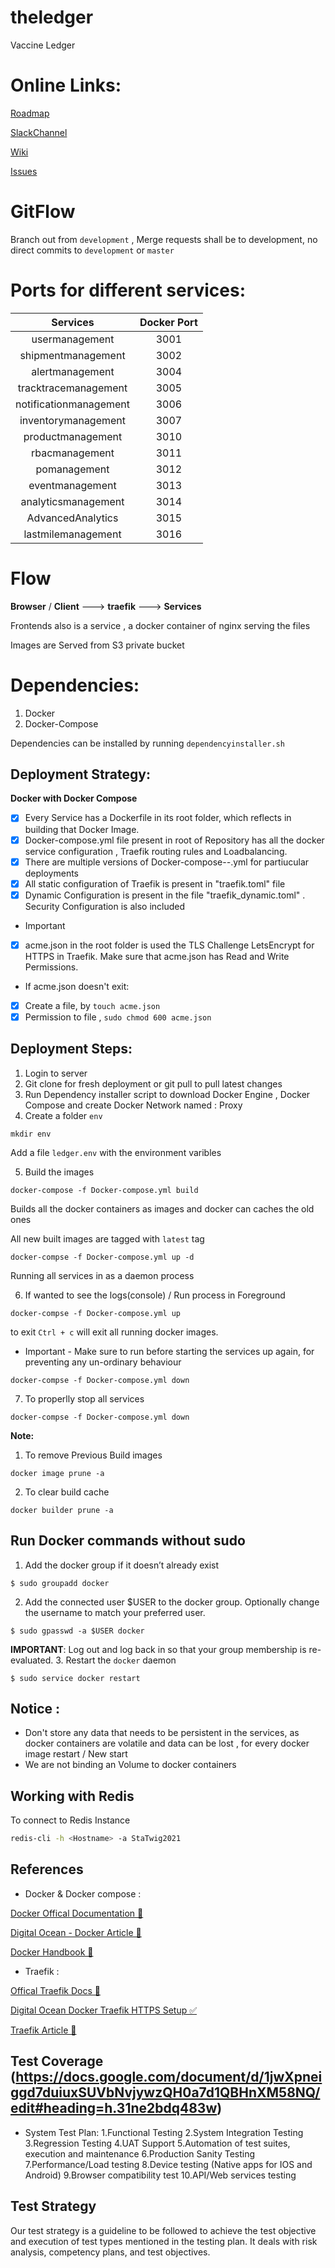 # theledger

Vaccine Ledger

# Online Links:

[Roadmap](https://trello.com/b/DCItcgrQ/statwig-product-roadmap)

[SlackChannel](https://join.slack.com/t/statwig/shared_invite/zt-tau73hhe-o~~ill48n~5EfUs7r8OkRA)

[Wiki](https://gitlab.com/statwig-public/theledger/-/wikis/home)

[Issues](https://gitlab.com/statwig-public/theledger/-/issues)

# GitFlow

Branch out from `development` , Merge requests shall be to development, no direct commits to `development` or `master`

# Ports for different services:

|        Services        | Docker Port |
| :--------------------: | :---------: |
|     usermanagement     |    3001     |
|   shipmentmanagement   |    3002     |
|    alertmanagement     |    3004     |
|  tracktracemanagement  |    3005     |
| notificationmanagement |    3006     |
|  inventorymanagement   |    3007     |
|   productmanagement    |    3010     |
|     rbacmanagement     |    3011     |
|      pomanagement      |    3012     |
|    eventmanagement     |    3013     |
|  analyticsmanagement   |    3014     |
|   AdvancedAnalytics    |    3015     |
|   lastmilemanagement   |    3016     |

# Flow

**Browser** / **Client** ---> **traefik** ---> **Services**

Frontends also is a service , a docker container of nginx serving the files

Images are Served from S3 private bucket

# Dependencies:

1. Docker
2. Docker-Compose

Dependencies can be installed by running `dependencyinstaller.sh`

## Deployment Strategy:

**Docker with Docker Compose**

- [x] Every Service has a Dockerfile in its root folder, which reflects in building that Docker Image.
- [x] Docker-compose.yml file present in root of Repository has all the docker service configuration , Traefik routing rules and Loadbalancing.
- [x] There are multiple versions of Docker-compose-_-_.yml for partiucular deployments
- [x] All static configuration of Traefik is present in "traefik.toml" file
- [x] Dynamic Configuration is present in the file "traefik_dynamic.toml" . Security Configuration is also included

* Important

- [x] acme.json in the root folder is used the TLS Challenge LetsEncrypt for HTTPS in Traefik. Make sure that acme.json has Read and Write Permissions.

- If acme.json doesn't exit:

- [x] Create a file, by `touch acme.json`
- [x] Permission to file , `sudo chmod 600 acme.json`

## Deployment Steps:

1. Login to server
2. Git clone for fresh deployment or git pull to pull latest changes
3. Run Dependency installer script to download Docker Engine , Docker Compose and create Docker Network named : Proxy
4. Create a folder `env`

```
mkdir env
```

Add a file `ledger.env` with the environment varibles

5. Build the images

```
docker-compose -f Docker-compose.yml build
```

Builds all the docker containers as images and docker can caches the old ones

All new built images are tagged with `latest` tag

```
docker-compse -f Docker-compose.yml up -d
```

Running all services in as a daemon process

6. If wanted to see the logs(console) / Run process in Foreground

```
docker-compse -f Docker-compose.yml up
```

to exit `Ctrl + c` will exit all running docker images.

- Important - Make sure to run before starting the services up again, for preventing any un-ordinary behaviour

```
docker-compse -f Docker-compose.yml down
```

7. To properlly stop all services

```
docker-compse -f Docker-compose.yml down
```

**Note:**

1. To remove Previous Build images

```
docker image prune -a
```

2. To clear build cache

```
docker builder prune -a
```

## Run Docker commands without sudo

1. Add the docker group if it doesn’t already exist

```
$ sudo groupadd docker
```

2. Add the connected user $USER to the docker group. Optionally change the username to match your preferred user.

```
$ sudo gpasswd -a $USER docker
```

**IMPORTANT**: Log out and log back in so that your group membership is re-evaluated. 3. Restart the `docker` daemon

```
$ sudo service docker restart
```

## Notice :

- Don't store any data that needs to be persistent in the services, as docker containers are volatile and data can be lost , for every docker image restart / New start
- We are not binding an Volume to docker containers

## Working with Redis

To connect to Redis Instance

```bash
redis-cli -h <Hostname> -a StaTwig2021
```

## References

- Docker & Docker compose :

[Docker Offical Documentation 📄](https://docs.docker.com)

[Digital Ocean - Docker Article 📃](https://www.digitalocean.com/community/tutorials/how-to-remove-docker-images-containers-and-volumes)

[Docker Handbook 📒](https://www.freecodecamp.org/news/the-docker-handbook)

- Traefik :

[Offical Traefik Docs 📄](https://doc.traefik.io/traefik/)

[Digital Ocean Docker Traefik HTTPS Setup ✅](https://www.digitalocean.com/community/tutorials/how-to-use-traefik-v2-as-a-reverse-proxy-for-docker-containers-on-ubuntu-20-04)

[ Traefik Article 📃](https://traefik.io/blog/traefik-2-0-docker-101-fc2893944b9d/)


## Test Coverage (https://docs.google.com/document/d/1jwXpneiggd7duiuxSUVbNvjywzQH0a7d1QBHnXM58NQ/edit#heading=h.31ne2bdq483w)

- System Test Plan:
1.Functional Testing
2.System Integration Testing
3.Regression Testing
4.UAT Support
5.Automation of test suites, execution and maintenance
6.Production Sanity Testing
7.Performance/Load testing
8.Device testing (Native apps for IOS and Android)
9.Browser compatibility test
10.API/Web services testing

## Test Strategy

Our test strategy is a guideline to be followed to achieve the test objective and execution of test types mentioned in the testing plan. It deals with risk analysis, competency plans, and test objectives. 



